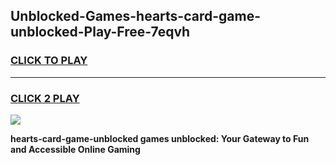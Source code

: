 
## Unblocked-Games-hearts-card-game-unblocked-Play-Free-7eqvh
<h3>
<a href="https://premium76.site?title=hearts-card-game-unblocked&ref=18A">CLICK TO PLAY</a></h3>
<hr>

<h3>
<a href="https://premium76.site?title=hearts-card-game-unblocked&ref=18A">CLICK 2 PLAY</a>
  
</h3>

<a href="https://premium76.site?title=hearts-card-game-unblocked&ref=18A"><img src="https://clearcache.store/games.png"></a>


**hearts-card-game-unblocked games unblocked: Your Gateway to Fun and Accessible Online Gaming**
